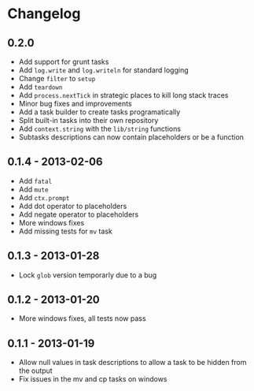 # Changelog

## 0.2.0

- Add support for grunt tasks
- Add `log.write` and `log.writeln` for standard logging
- Change `filter` to `setup`
- Add `teardown`
- Add `process.nextTick` in strategic places to kill long stack traces
- Minor bug fixes and improvements
- Add a task builder to create tasks programatically
- Split built-in tasks into their own repository
- Add `context.string` with the `lib/string` functions
- Subtasks descriptions can now contain placeholders or be a function

## 0.1.4 - 2013-02-06

- Add `fatal`
- Add `mute`
- Add `ctx.prompt`
- Add dot operator to placeholders
- Add negate operator to placeholders
- More windows fixes
- Add missing tests for `mv` task

## 0.1.3 - 2013-01-28

- Lock `glob` version temporarly due to a bug

## 0.1.2 - 2013-01-20

- More windows fixes, all tests now pass

## 0.1.1 - 2013-01-19

- Allow null values in task descriptions to allow a task to be hidden from the output
- Fix issues in the mv and cp tasks on windows